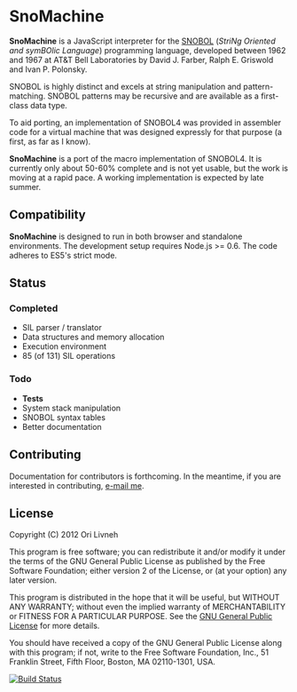 SnoMachine
==========

**SnoMachine** is a JavaScript interpreter for the [SNOBOL][0] (_StriNg
Oriented and symBOlic Language_) programming language, developed between 1962
and 1967 at AT&T Bell Laboratories by David J. Farber, Ralph E. Griswold and
Ivan P. Polonsky.

SNOBOL is highly distinct and excels at string manipulation and
pattern-matching. SNOBOL patterns may be recursive and are available as a
first-class data type.

To aid porting, an implementation of SNOBOL4 was provided in assembler code for
a virtual machine that was designed expressly for that purpose (a first, as far
as I know). 

**SnoMachine** is a port of the macro implementation of SNOBOL4. It is
currently only about 50-60% complete and is not yet usable, but the work is
moving at a rapid pace. A working implementation is expected by late summer.

Compatibility
-------------

**SnoMachine** is designed to run in both browser and standalone environments.
The development setup requires Node.js >= 0.6. The code adheres to ES5's strict
mode.

Status
------

### Completed ###

 * SIL parser / translator
 * Data structures and memory allocation
 * Execution environment
 * 85 (of 131) SIL operations

### Todo ###

 * **Tests**
 * System stack manipulation
 * SNOBOL syntax tables
 * Better documentation

Contributing
------------

Documentation for contributors is forthcoming. In the meantime, if you are
interested in contributing, [e-mail me][1].

License
-------
Copyright (C) 2012 Ori Livneh

This program is free software; you can redistribute it and/or modify it under
the terms of the GNU General Public License as published by the Free Software
Foundation; either version 2 of the License, or (at your option) any later
version.

This program is distributed in the hope that it will be useful, but WITHOUT ANY
WARRANTY; without even the implied warranty of MERCHANTABILITY or FITNESS FOR A
PARTICULAR PURPOSE.  See the [GNU General Public License][2] for more details.

You should have received a copy of the GNU General Public License along with
this program; if not, write to the Free Software Foundation, Inc., 51 Franklin
Street, Fifth Floor, Boston, MA  02110-1301, USA.

[![Build Status][3]][4]

[0]: http://en.wikipedia.org/wiki/SNOBOL
[1]: mailto:ori.livneh@gmail.com
[2]: http://www.gnu.org/licenses/gpl-2.0.html
[3]: https://secure.travis-ci.org/atdt/sno-machine.png?branch=master
[4]: http://travis-ci.org/atdt/sno-machine
